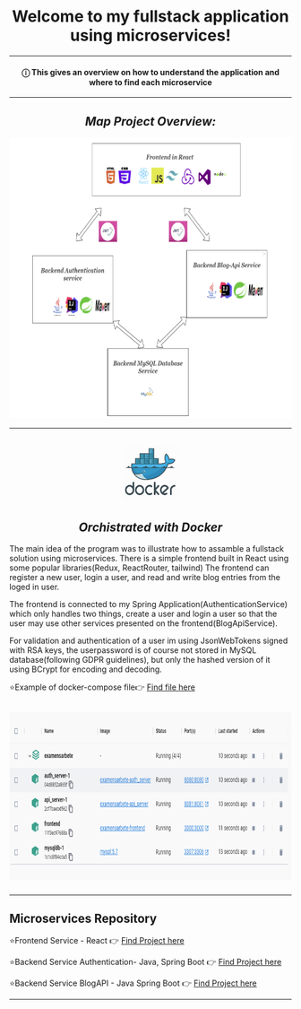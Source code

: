 <h1 align="center">Welcome to my fullstack application using microservices!</h1>
<hr>
<h4 align="center">ⓘ This gives an overview on how to understand the application and where to find each microservice</h4>
<hr>
<h2 align="center" style="font-style: italic" >Map Project Overview: </h2>
<p align="center" ><a align="center"><img src="pictures/overview.png" alt="java" width="700" height="500"/> </a></p>
<hr>
<h2 align="center" ><img  src="pictures/docker.png" width="100" height="100"  > </a>
<h2 align="center" style="font-style: italic"> Orchistrated with Docker  </h2>
<p>The main idea of the program was to illustrate how to assamble a fullstack solution using microservices. There is a simple frontend built in React using some popular libraries(Redux, ReactRouter, tailwind) The frontend can register a new user, login a user, and read and write blog entries from the loged in user.</p>
<p>The frontend is connected to my Spring Application(AuthenticationService) which only handles two things, create a user and login a user so that the user may use other services presented on the frontend(BlogApiService).</p>
<p>For validation and authentication of a user im using JsonWebTokens signed with RSA keys, the userpassword is of course not stored in MySQL database(following GDPR guidelines), but only the hashed version of it using BCrypt for encoding and decoding.</p>
<p>⭐Example of docker-compose file👉 <a href="https://github.com/Toms-Organization/Fullstack-Application/blob/main/docker-compose.yml" target="_blank" rel="noreferrer"> Find file here</a></P>
<h2 align="center" ><img  src="pictures\DockerDesktop.png" width="675" height="300"  > </a>
<hr>
<h2>Microservices Repository</h2>
<p>⭐Frontend Service - React 👉 <a href="https://github.com/Toms-Organization/fullstack-React-frontend" target="_blank" rel="noreferrer"> Find Project here</a></P>
<p>⭐Backend Service Authentication- Java, Spring Boot 👉 <a href="https://github.com/Toms-Organization/fullstack-authserver-backend" target="_blank" rel="noreferrer"> Find Project here</a></p>
<p>⭐Backend Service BlogAPI - Java Spring Boot  👉 <a href="https://github.com/Toms-Organization/fullstack-blogapi-backend" target="_blank" rel="noreferrer">  Find Project here</a> </p>
<hr>
